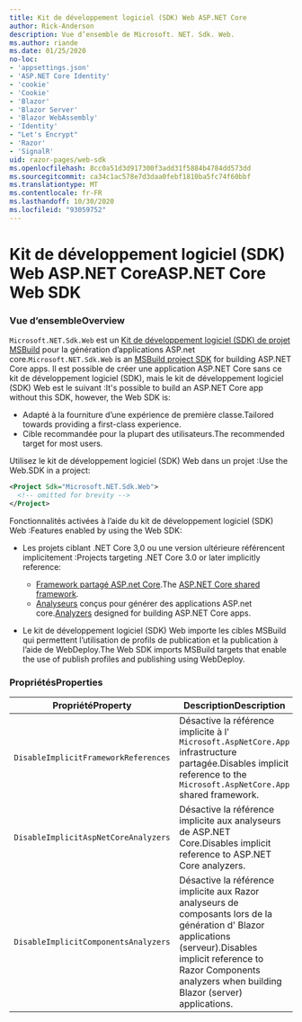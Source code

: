```yaml
---
title: Kit de développement logiciel (SDK) Web ASP.NET Core
author: Rick-Anderson
description: Vue d’ensemble de Microsoft. NET. Sdk. Web.
ms.author: riande
ms.date: 01/25/2020
no-loc:
- 'appsettings.json'
- 'ASP.NET Core Identity'
- 'cookie'
- 'Cookie'
- 'Blazor'
- 'Blazor Server'
- 'Blazor WebAssembly'
- 'Identity'
- "Let's Encrypt"
- 'Razor'
- 'SignalR'
uid: razor-pages/web-sdk
ms.openlocfilehash: 8cc0a51d3d917300f3add31f5884b4784dd573dd
ms.sourcegitcommit: ca34c1ac578e7d3daa0febf1810ba5fc74f60bbf
ms.translationtype: MT
ms.contentlocale: fr-FR
ms.lasthandoff: 10/30/2020
ms.locfileid: "93059752"
---
```

# <a name="aspnet-core-web-sdk"></a><span data-ttu-id="67179-103">Kit de développement logiciel (SDK) Web ASP.NET Core</span><span class="sxs-lookup"><span data-stu-id="67179-103">ASP.NET Core Web SDK</span></span>

### <a name="overview"></a><span data-ttu-id="67179-104">Vue d’ensemble</span><span class="sxs-lookup"><span data-stu-id="67179-104">Overview</span></span>

<span data-ttu-id="67179-105">`Microsoft.NET.Sdk.Web` est un [Kit de développement logiciel (SDK) de projet MSBuild](/visualstudio/msbuild/how-to-use-project-sdk) pour la génération d’applications ASP.net core.</span><span class="sxs-lookup"><span data-stu-id="67179-105">`Microsoft.NET.Sdk.Web` is an [MSBuild project SDK](/visualstudio/msbuild/how-to-use-project-sdk) for building ASP.NET Core apps.</span></span> <span data-ttu-id="67179-106">Il est possible de créer une application ASP.NET Core sans ce kit de développement logiciel (SDK), mais le kit de développement logiciel (SDK) Web est le suivant :</span><span class="sxs-lookup"><span data-stu-id="67179-106">It's possible to build an ASP.NET Core app without this SDK, however, the Web SDK is:</span></span>

* <span data-ttu-id="67179-107">Adapté à la fourniture d’une expérience de première classe.</span><span class="sxs-lookup"><span data-stu-id="67179-107">Tailored towards providing a first-class experience.</span></span>
* <span data-ttu-id="67179-108">Cible recommandée pour la plupart des utilisateurs.</span><span class="sxs-lookup"><span data-stu-id="67179-108">The recommended target for most users.</span></span>

<span data-ttu-id="67179-109">Utilisez le kit de développement logiciel (SDK) Web dans un projet :</span><span class="sxs-lookup"><span data-stu-id="67179-109">Use the Web.SDK in a project:</span></span>

  ```xml
  <Project Sdk="Microsoft.NET.Sdk.Web">
    <!-- omitted for brevity -->
  </Project>
  ```

<span data-ttu-id="67179-110">Fonctionnalités activées à l’aide du kit de développement logiciel (SDK) Web :</span><span class="sxs-lookup"><span data-stu-id="67179-110">Features enabled by using the Web SDK:</span></span>

* <span data-ttu-id="67179-111">Les projets ciblant .NET Core 3,0 ou une version ultérieure référencent implicitement :</span><span class="sxs-lookup"><span data-stu-id="67179-111">Projects targeting .NET Core 3.0 or later implicitly reference:</span></span>

  * <span data-ttu-id="67179-112">[Framework partagé ASP.net Core](xref:fundamentals/metapackage-app).</span><span class="sxs-lookup"><span data-stu-id="67179-112">The [ASP.NET Core shared framework](xref:fundamentals/metapackage-app).</span></span>
  * <span data-ttu-id="67179-113">[Analyseurs](/visualstudio/extensibility/getting-started-with-roslyn-analyzers) conçus pour générer des applications ASP.net core.</span><span class="sxs-lookup"><span data-stu-id="67179-113">[Analyzers](/visualstudio/extensibility/getting-started-with-roslyn-analyzers) designed for building ASP.NET Core apps.</span></span>
* <span data-ttu-id="67179-114">Le kit de développement logiciel (SDK) Web importe les cibles MSBuild qui permettent l’utilisation de profils de publication et la publication à l’aide de WebDeploy.</span><span class="sxs-lookup"><span data-stu-id="67179-114">The Web SDK imports MSBuild targets that enable the use of publish profiles and publishing using WebDeploy.</span></span>

### <a name="properties"></a><span data-ttu-id="67179-115">Propriétés</span><span class="sxs-lookup"><span data-stu-id="67179-115">Properties</span></span>

| <span data-ttu-id="67179-116">Propriété</span><span class="sxs-lookup"><span data-stu-id="67179-116">Property</span></span> | <span data-ttu-id="67179-117">Description</span><span class="sxs-lookup"><span data-stu-id="67179-117">Description</span></span> |
| -------- | ----------- |
| `DisableImplicitFrameworkReferences` | <span data-ttu-id="67179-118">Désactive la référence implicite à l' `Microsoft.AspNetCore.App` infrastructure partagée.</span><span class="sxs-lookup"><span data-stu-id="67179-118">Disables implicit reference to the `Microsoft.AspNetCore.App` shared framework.</span></span> |
| `DisableImplicitAspNetCoreAnalyzers` | <span data-ttu-id="67179-119">Désactive la référence implicite aux analyseurs de ASP.NET Core.</span><span class="sxs-lookup"><span data-stu-id="67179-119">Disables implicit reference to ASP.NET Core analyzers.</span></span> |
| `DisableImplicitComponentsAnalyzers` | <span data-ttu-id="67179-120">Désactive la référence implicite aux Razor analyseurs de composants lors de la génération d' Blazor applications (serveur).</span><span class="sxs-lookup"><span data-stu-id="67179-120">Disables implicit reference to Razor Components analyzers when building Blazor (server) applications.</span></span> |